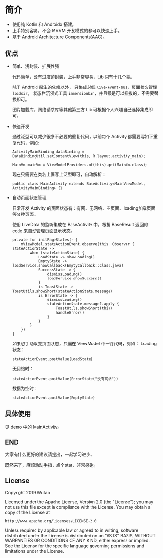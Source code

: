 # 简介
- 使用纯 Kotlin 和 Androidx 搭建。
- 上手特别容易，不会 MVVM 开发模式的都可以快速上手。
- 基于 Android Architecture Components(AAC)。

## 优点

- 简单、浅封装、扩展性强
 
    代码简单，没有过度的封装，上手非常容易，Lib 只有十几个类。
    
    除了 Android 原生的依赖以外，
    只集成总线 `live-event-bus`，页面状态管理 `loadsir`，
    状态栏沉浸式工具 `immersionbar`，并且都是可以插拔的，不需要替换即可。
    
    图片加载库，网络请求库等其他第三方 Lib 可根据个人兴趣自己选择集成即可。
    

- 快速开发

    通过泛型可以减少很多不必要的重复代码，以前每个 Activity 都需要写如下重复代码，例如:
    ```
    ActivityMainBinding dataBinding = DataBindingUtil.setContentView(this, R.layout.activity_main);
    
    MainVm mainVm = ViewModelProviders.of(this).get(MainVm.class);
    ```
    现在只需要在类名上面写上泛型即可，自动解析：
    ```
    public class MainActivity extends BaseActivity<MainViewModel, ActivityMainBinding> {}
    ```
    
- 自动页面状态管理

    日常开发 Activity 的页面状态有：有网、无网络、空页面、loading加载页面等各种页面。
    
    使用 LiveData 的监听集成在 BaseActivity 中，根据 BaseResult 返回的 code 来自动管理页面显示状态。
    ```
    private fun initPageStates() {
        mViewModel.stateActionEvent.observe(this, Observer { stateActionState ->
            when (stateActionState) {
                LoadState -> showLoading()
                EmptyState -> loadService.showCallback(EmptyCallback::class.java)
                SuccessState -> {
                    dismissLoading()
                    loadService.showSuccess()
                }
                is ToastState -> ToastUtils.showShort(stateActionState.message)
                is ErrorState -> {
                    dismissLoading()
                    stateActionState.message?.apply {
                        ToastUtils.showShort(this)
                        handleError()
                    }
                }
            }
        })
    }
    ```
    
    如果想手动改变页面状态，只需在 ViewModel 中一行代码，例如：
    Loading状态：
    ```
    stateActionEvent.postValue(LoadState)
    ```
    
    无网络时：
    ```
    stateActionEvent.postValue(ErrorState("没有网络"))
    
    ```
    
    数据为空时：
    ```
    stateActionEvent.postValue(EmptyState)
    ```
 
## 具体使用
见 demo 中的 MainActivity。   

## END
大家有什么更好的建议请提出，一起学习进步。

既然来了，麻烦动动手指，点个star，非常感谢。
 
## License

Copyright 2019 Wutao

Licensed under the Apache License, Version 2.0 (the "License");
you may not use this file except in compliance with the License.
You may obtain a copy of the License at

    http://www.apache.org/licenses/LICENSE-2.0

Unless required by applicable law or agreed to in writing, software
distributed under the License is distributed on an "AS IS" BASIS,
WITHOUT WARRANTIES OR CONDITIONS OF ANY KIND, either express or implied.
See the License for the specific language governing permissions and
limitations under the License.



